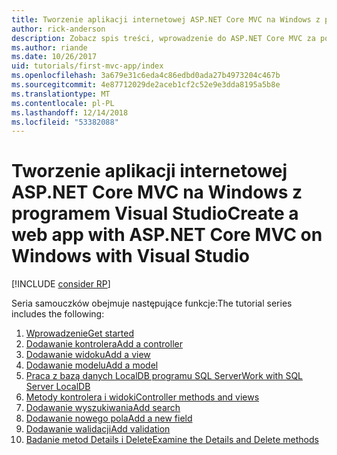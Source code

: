 ```yaml
---
title: Tworzenie aplikacji internetowej ASP.NET Core MVC na Windows z programem Visual Studio
author: rick-anderson
description: Zobacz spis treści, wprowadzenie do ASP.NET Core MVC za pomocą programu Visual Studio na Windows.
ms.author: riande
ms.date: 10/26/2017
uid: tutorials/first-mvc-app/index
ms.openlocfilehash: 3a679e31c6eda4c86edbd0ada27b4973204c467b
ms.sourcegitcommit: 4e87712029de2aceb1cf2c52e9e3dda8195a5b8e
ms.translationtype: MT
ms.contentlocale: pl-PL
ms.lasthandoff: 12/14/2018
ms.locfileid: "53382088"
---
```

# <a name="create-a-web-app-with-aspnet-core-mvc-on-windows-with-visual-studio"></a><span data-ttu-id="5763b-103">Tworzenie aplikacji internetowej ASP.NET Core MVC na Windows z programem Visual Studio</span><span class="sxs-lookup"><span data-stu-id="5763b-103">Create a web app with ASP.NET Core MVC on Windows with Visual Studio</span></span>

[!INCLUDE [consider RP](~/includes/razor.md)]

<span data-ttu-id="5763b-104">Seria samouczków obejmuje następujące funkcje:</span><span class="sxs-lookup"><span data-stu-id="5763b-104">The tutorial series includes the following:</span></span>

1. [<span data-ttu-id="5763b-105">Wprowadzenie</span><span class="sxs-lookup"><span data-stu-id="5763b-105">Get started</span></span>](start-mvc.md)
1. [<span data-ttu-id="5763b-106">Dodawanie kontrolera</span><span class="sxs-lookup"><span data-stu-id="5763b-106">Add a controller</span></span>](adding-controller.md)
1. [<span data-ttu-id="5763b-107">Dodawanie widoku</span><span class="sxs-lookup"><span data-stu-id="5763b-107">Add a view</span></span>](adding-view.md)
1. [<span data-ttu-id="5763b-108">Dodawanie modelu</span><span class="sxs-lookup"><span data-stu-id="5763b-108">Add a model</span></span>](adding-model.md)
1. [<span data-ttu-id="5763b-109">Praca z bazą danych LocalDB programu SQL Server</span><span class="sxs-lookup"><span data-stu-id="5763b-109">Work with SQL Server LocalDB</span></span>](working-with-sql.md)
1. [<span data-ttu-id="5763b-110">Metody kontrolera i widoki</span><span class="sxs-lookup"><span data-stu-id="5763b-110">Controller methods and views</span></span>](controller-methods-views.md)
1. [<span data-ttu-id="5763b-111">Dodawanie wyszukiwania</span><span class="sxs-lookup"><span data-stu-id="5763b-111">Add search</span></span>](search.md)
1. [<span data-ttu-id="5763b-112">Dodawanie nowego pola</span><span class="sxs-lookup"><span data-stu-id="5763b-112">Add a new field</span></span>](new-field.md)
1. [<span data-ttu-id="5763b-113">Dodawanie walidacji</span><span class="sxs-lookup"><span data-stu-id="5763b-113">Add validation</span></span>](validation.md)
1. [<span data-ttu-id="5763b-114">Badanie metod Details i Delete</span><span class="sxs-lookup"><span data-stu-id="5763b-114">Examine the Details and Delete methods</span></span>](details.md)
